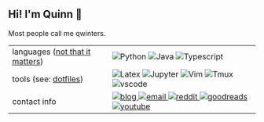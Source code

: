 <h2>Hi! I'm Quinn 👋</h2>
<p>Most people call me qwinters. </p>
<table>
<tr>
<td>
languages (<a href="https://www.reddit.com/r/math/comments/2d8yqn/recommended_programming_languages_for_mathematics/">not that it matters</a>)
</td>
<td>
<img alt="Python" src="https://img.shields.io/badge/-Python-696969?style=flat-square&logo=python&logoColor=FFD43B">
<img alt="Java" src="https://img.shields.io/badge/-Java-696969?style=flat-square&logo=Java&logoColor=FFA500">
<img alt="Typescript" src="https://img.shields.io/badge/-Typescript-696969?style=flat-square&logo=Typescript&logoColor=FFFFFF">
</td>
<tr>
<tr>
<td>
tools (see: <a href="https://github.com/qwinters/dotfiles" alt="dotfiles">dotfiles</a>)
</td>
<td>
<img alt="Latex" src="https://img.shields.io/badge/-LaTeX-696969?style=flat-square&logo=latex&logoColor=5D8AA8">
<img alt="Jupyter" src="https://img.shields.io/badge/-Jupyter-696969?style=flat-square&logo=jupyter&logoColor=FFA500">
<img alt="Vim" src="https://img.shields.io/badge/-Vim-696969?style=flat-square&logo=vim&logoColor=00d700">
<img alt="Tmux" src="https://img.shields.io/badge/-Tmux-696969?style=flat-square&logo=powershell&logoColor=00ffff">
<img alt="vscode" src="https://img.shields.io/badge/-VSCode-696969?style=flat-square&logo=visual-studio-code&logoColor=0078d7">
</td>
</tr>
<tr>
<td>contact info</td>
<td>
<a href="https://qwinters.me">
<img alt="blog" src="https://img.shields.io/badge/Website-qwinters.me-696969?style=flat-square&logo=safari">
</a>
<a href="mailto:email@quinnwinters.dev">
<img alt="email" src="https://img.shields.io/badge/Email-email[at]quinnwinters[dot]dev-696969?style=flat-square&logo=microsoft-outlook&logoColor=0078d7">
</a>
<a href="https://reddit.com/u/quintamoniousmagic">
<img alt="reddit" src="https://img.shields.io/badge/Reddit-quintamoniousmagic-696969?style=flat-square&logo=reddit">
</a>
<a href="https://www.goodreads.com/qwinters">
<img alt="goodreads" src="https://img.shields.io/badge/Goodreads-qwinters-696969?style=flat-square&logo=goodreads&logoColor=ffffff">
</a>
<a href="https://www.youtube.com/channel/UCwDz6CAd8ifNq5CXetSQc4g">
<img alt="youtube" src="https://img.shields.io/badge/YouTube-qwinters-696969?style=flat-square&logo=youtube&logoColor=FF0000">
</a>
</td>
</tr>
</table>
